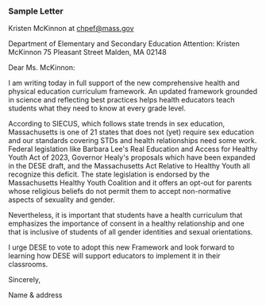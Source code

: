 ### Sample Letter

Kristen McKinnon at [chpef@mass.gov](mailto:chpef@mass.gov) 

Department of Elementary and Secondary Education
Attention: Kristen McKinnon
75 Pleasant Street
Malden, MA 02148

Dear Ms. McKinnon:

I am writing today in full support of the new comprehensive health and physical education curriculum framework. An updated framework grounded in science and reflecting best practices helps health educators teach students what they need to know at every grade level. 

According to SIECUS, which follows state trends in sex education, Massachusetts is one of 21 states that does not (yet) require sex education and our standards covering STDs and health relationships need some work. Federal legislation like Barbara Lee's Real Education and Access for Healthy Youth Act of 2023, Governor Healy's proposals which have been expanded in the DESE draft, and the Massachusetts Act Relative to Healthy Youth all recognize this deficit. The state legislation is endorsed by the Massachusetts Healthy Youth Coalition and it offers an opt-out for parents whose religious beliefs do not permit them to accept non-normative aspects of sexuality and gender.

Nevertheless, it is important that students have a health curriculum that emphasizes the importance of consent in a healthy relationship and one that is inclusive of students of all gender identities and sexual orientations. 

I urge DESE to vote to adopt this new Framework and look forward to learning how DESE will support educators to implement it in their classrooms. 

Sincerely,

Name & address




